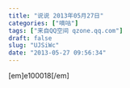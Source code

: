 ```yaml
---
title: "说说 2013年05月27日"
categories: ["嘀咕"]
tags: ["来自QQ空间 qzone.qq.com"]
draft: false
slug: "UJSiWc"
date: "2013-05-27 09:56:34"
---
```


[em]e100018[/em]
